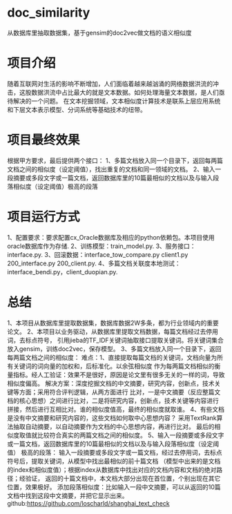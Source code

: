 # doc_similarity
从数据库里抽取数据集，基于gensim的doc2vec做文档的语义相似度

# 项目介绍
随着互联网对生活的影响不断增加，人们面临着越来越汹涌的网络数据洪流的冲击，这股数据洪流中占比最大的就是文本数据。如何处理海量文本数据，是人们亟待解决的一个问题。
在文本挖掘领域，文本相似度计算技术是联系上层应用系统和下层文本表示模型、分词系统等基础技术的纽带。

# 项目最终效果
根据甲方要求，最后提供两个接口：
1、多篇文档放入同一个目录下，返回每两篇文档之间的相似度（设定阈值），找出重复的文档和同一领域的文档。
2、输入一段摘要或多段文字或一篇文档，返回数据库里的10篇最相似的文档以及与输入段落相似度（设定阈值）极高的段落


# 项目运行方式
1、配置要求：要求配置cx_Oracle数据库及相应的python依赖包。本项目使用oracle数据库作为存储.
2、训练模型：train_model.py.
3、服务接口：interface.py.
3、回滚数据：interface_tow_compare.py  client1.py    200_interface.py  200_client.py.
4、多篇文档关联度本地测试：interface_bendi.py，client_duopian.py.

# 总结
1、本项目从数据库里提取数据集，数据库数据2W多条，都为行业领域内的重要论文。
2、本项目以业务驱动，从数据库里提取文档数据，每篇文档经过去停用词，去标点符号，
引用jieba的TF_IDF关键词抽取接口提取关键词。将关键词集合放入gensim，训练doc2vec，保存模型。
3、多篇文档放入同一个目录下，返回每两篇文档之间的相似度：
难点：1、直接提取每篇文档的关键词，文档向量为所有关键词的词向量的加权和，后标准化。以余弦相似度
作为每两篇文档相似的衡量指标。经人工验证：效果不是很好，原因是论文里有很多无关的一样的词，导致
相似度偏高。
解决方案：深度挖掘文档的中文摘要，研究内容，创新点，技术关键等方面；采用符合评判逻辑，从两方面进行
比对，一是中文摘要（反应整篇文档的核心思想）之间进行比对，二是将研究内容，创新点，技术关键等内容进行
拼接，然后进行互相比对。谁的相似度值高，最终的相似度就取谁。
4、有些文档是没有中文摘要和研究内容的，这些文档如何取中心思想内容？
采用TextRank算法抽取自动摘要，以自动摘要作为文档的中心思想内容，再进行比对。
最后的相似度取值就比较符合真实的两篇文档之间的相似度。
5、输入一段摘要或多段文字或一篇文档，返回数据库里的10篇最相似的文档以及与输入段落相似度（设定阈值）
极高的段落：
输入一段摘要或多段文字或一篇文档，经过去停用词，去标点符号后，提取关键词，从模型中找出最相似的前十篇文档
（模型中出来的是文档的index和相似度值）；根据index从数据库中找出对应的文档内容和文档的绝对路径；经验证，
返回的十篇文档中，本文档大部分出现在首位置，个别出现在其它位置，效果极好。
添加段落相似度：比如输入一段中文摘要，可以从返回的10篇文档中找到这段中文摘要，并把它显示出来。
github:https://github.com/loscharld/shanghai_text_check






